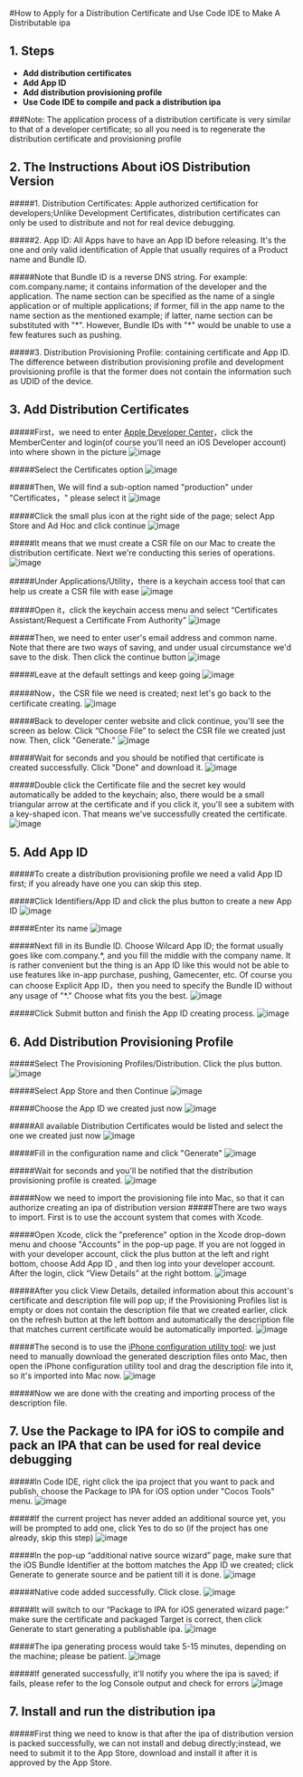 #How to Apply for a Distribution Certificate and Use Code IDE to Make A Distributable ipa

## 1. Steps

- **Add distribution certificates**
- **Add App ID**
- **Add distribution provisioning profile**
- **Use Code IDE to compile and pack a distribution ipa**

###Note: The application process of a distribution certificate is very similar to that of a developer certificate; so all you need is to regenerate the distribution certificate and provisioning profile



## 2. The Instructions About iOS Distribution Version

#####1. Distribution Certificates: Apple authorized certification for developers;Unlike Development Certificates, distribution certificates can only be used to distribute and not for real device debugging.

#####2. App ID: All Apps have to have an App ID before releasing. It's the one and only valid identification of Apple that usually requires of a Product name and Bundle ID.

#####Note that Bundle ID is a reverse DNS string. For example: com.company.name; it contains information of the developer and the application. The name section can be specified as the name of a single application or of multiple applications; if former, fill in the app name to the name section as the mentioned example; if latter, name section can be substituted with "*". However, Bundle IDs with "\*" would be unable to use a few features such as pushing.

#####3. Distribution Provisioning Profile: containing certificate and App ID. The difference between distribution provisioning profile and development provisioning profile is that the former does not contain the information such as UDID of the device.

## 3. Add Distribution Certificates

#####First，we need to enter [Apple Developer Center](http://developer.apple.com)，click the MemberCenter and login(of course you'll need an iOS Developer account) into where shown in the picture
![image](res/certificate1.png)

#####Select the Certificates option
![image](res/certificate2.png)

#####Then, We will find a sub-option named "production" under "Certificates，" please select it
![image](res/certificate3.png)

#####Click the small plus icon at the right side of the page; select App Store and Ad Hoc and click continue
![image](res/certificate4.png)

#####It means that we must create a CSR file on our Mac to create the distribution certificate. Next we're conducting this series of operations.
![image](res/certificate5.png)

#####Under Applications/Utility，there is a keychain access tool that can help us create a CSR file with ease
![image](res/certificate6.png)

#####Open it，click the keychain access menu and select “Certificates Assistant/Request a Certificate From Authority”
![image](res/certificate7.png)

#####Then, we need to enter user's email address and common name. Note that there are two ways of saving, and under usual circumstance we'd save to the disk. Then click the continue button
![image](res/certificate8.png)

#####Leave at the default settings and keep going
![image](res/certificate9.png)

#####Now，the CSR file we need is created; next let's go back to the certificate creating.
![image](res/certificate10.png)

#####Back to developer center website and click continue, you'll see the screen as below. Click “Choose File” to select the CSR file we created just now. Then, click "Generate."
![image](res/certificate11.png)

#####Wait for seconds and you should be notified that certificate is created successfully. Click "Done" and download it.
![image](res/certificate12.png)

#####Double click the Certificate file and the secret key would automatically be added to the keychain; also, there would be a small triangular arrow at the certificate and if you click it, you'll see a subitem with a key-shaped icon. That means we've successfully created the certificate.  
![image](res/certificate13.png)

## 5. Add App ID

#####To create a distribution provisioning profile we need a valid App ID first; if you already have one you can skip this step.

#####Click Identifiers/App ID and click the plus button to create a new App ID
![image](res/appid1.png)

#####Enter its name
![image](res/appid2.png)

#####Next fill in its Bundle ID. Choose Wilcard App ID; the format usually goes like com.company.*, and you fill the middle with the company name. It is rather convenient but the thing is an App ID like this would not be able to use features like in-app purchase, pushing, Gamecenter, etc. Of course you can choose Explicit App ID，then you need to specify the Bundle ID without any usage of "\*." Choose what fits you the best.
![image](res/appid3.png)

#####Click Submit button and finish the App ID creating process.
![image](res/appid4.png)

## 6. Add Distribution Provisioning Profile

#####Select The Provisioning Profiles/Distribution. Click the plus button.
![image](res/profile1.png)

#####Select App Store and then Continue
![image](res/profile2.png)

#####Choose the App ID we created just now
![image](res/profile3.png)

#####All available Distribution Certificates would be listed and select the one we created just now
![image](res/profile4.png)

#####Fill in the configuration name and click "Generate"
![image](res/profile5.png)

#####Wait for seconds and you'll be notified that the distribution provisioning profile is created.
![image](res/profile6.png)

#####Now we need to import the provisioning file into Mac, so that it can authorize creating an ipa of distribution version 
#####There are two ways to import. First is to use the account system that comes with Xcode.

#####Open Xcode, click the "preference" option in the Xcode drop-down menu and choose "Accounts" in the pop-up page. If you are not logged in with your developer account, click the plus button at the left and right bottom, choose Add App ID , and then log into your developer account. After the login, click “View Details” at the right bottom.
![image](res/profile7.png)

#####After you click View Details, detailed information about this account's certificate and description file will pop up; if the Provisioning Profiles list is empty or does not contain the description file that we created earlier, click on the refresh button at the left bottom and automatically the description file that matches current certificate would be automatically imported.
![image](res/profile8.png)

#####The second is to use the [iPhone configuration utility tool](http://support.apple.com/kb/DL1465?viewlocale=zh_CN&locale=zh_CN): we just need to manually download the generated description files onto Mac, then open the iPhone configuration utility tool and drag the description file into it, so it's imported into Mac now.
![image](res/profile9.png)

#####Now we are done with the creating and importing process of the description file.

## 7. Use the Package to IPA for iOS to compile and pack an IPA that can be used for real device debugging

#####In Code IDE, right click the ipa project that you want to pack and publish, choose the Package to IPA for iOS option under "Cocos Tools" menu.
![image](res/publish1.png)

#####If the current project has never added an additional source yet, you will be prompted to add one, click Yes to do so (if the project has one already, skip this step)
![image](res/publish2.png)

#####In the pop-up “additional native source wizard” page, make sure that the iOS Bundle Identifier at the bottom matches the App ID we created; click Generate to generate source and be patient till it is done.
![image](res/publish3.png)

#####Native code added successfully. Click close.
![image](res/publish4.png)

#####It will switch to our “Package to IPA for iOS generated wizard page:” make sure the certificate and packaged Target is correct, then click Generate to start generating a publishable ipa.
![image](res/publish5.png)

#####The ipa generating process would take 5-15 minutes, depending on the machine; please be patient.
![image](res/publish6.png)

#####If generated successfully, it'll notify you where the ipa is saved; if fails, please refer to the log Console output and check for errors
![image](res/publish7.png)

## 7. Install and run the distribution ipa

#####First thing we need to know is that after the ipa of distribution version is packed successfully, we can not install and debug directly;instead, we need to submit it to the App Store, download and install it after it is approved by the App Store.
